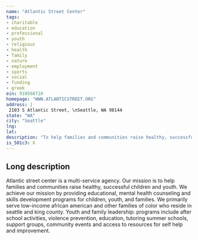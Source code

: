 ```yaml
---
name: "Atlantic Street Center"
tags:
- charitable
- education
- professional
- youth
- religious
- health
- family
- nature
- employment
- sports
- social
- funding
- greek
ein: 910568710
homepage: "WWW.ATLANTICSTREET.ORG"
address: |
 2103 S Atlantic Street, \nSeattle, WA 98144
state: "WA"
city: "Seattle"
lng: 
lat: 
description: "To help families and communities raise healthy, successful children and youth. "
is_501c3: X
---
```


## Long description

Atlantic street center is a multi-service agency. Our mission is to help families and communities raise healthy, successful children and youth. We achieve our mission by providing educational, mental health counseling and skills development programs for children, youth, and families. We primarily serve low-income african american and other families of color who reside in seattle and king county. Youth and family leadership: programs include after school activities, violence prevention, education, tutoring summer schools, support groups, community events and access to resources for self help and improvement. 
